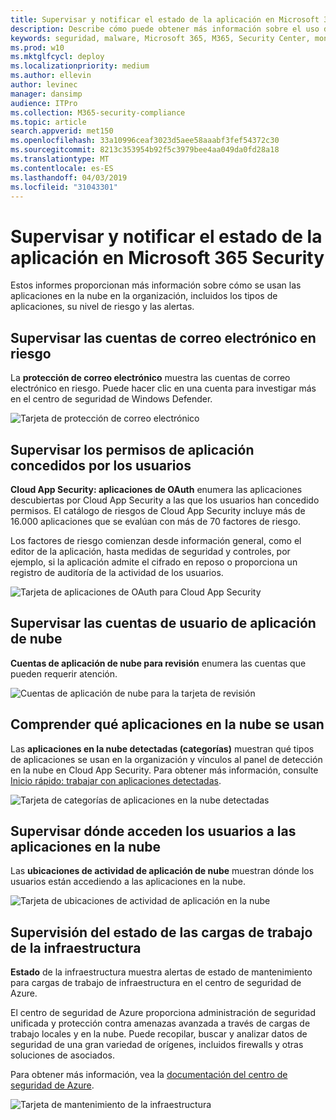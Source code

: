 ```yaml
---
title: Supervisar y notificar el estado de la aplicación en Microsoft 365 Security
description: Describe cómo puede obtener más información sobre el uso de aplicaciones en la nube en la organización.
keywords: seguridad, malware, Microsoft 365, M365, Security Center, monitor, Report, apps
ms.prod: w10
ms.mktglfcycl: deploy
ms.localizationpriority: medium
ms.author: ellevin
author: levinec
manager: dansimp
audience: ITPro
ms.collection: M365-security-compliance
ms.topic: article
search.appverid: met150
ms.openlocfilehash: 33a10996ceaf3023d5aee58aaabf3fef54372c30
ms.sourcegitcommit: 8213c353954b92f5c3979bee4aa049da0fd28a18
ms.translationtype: MT
ms.contentlocale: es-ES
ms.lasthandoff: 04/03/2019
ms.locfileid: "31043301"
---
```

# <a name="monitor-and-report-app-status-in-microsoft-365-security"></a>Supervisar y notificar el estado de la aplicación en Microsoft 365 Security


Estos informes proporcionan más información sobre cómo se usan las aplicaciones en la nube en la organización, incluidos los tipos de aplicaciones, su nivel de riesgo y las alertas.

## <a name="monitor-email-accounts-at-risk"></a>Supervisar las cuentas de correo electrónico en riesgo

La **protección de correo electrónico** muestra las cuentas de correo electrónico en riesgo. Puede hacer clic en una cuenta para investigar más en el centro de seguridad de Windows Defender.

![Tarjeta de protección de correo electrónico](./media/security-docs/email-protection.png)

## <a name="monitor-app-permissions-granted-by-users"></a>Supervisar los permisos de aplicación concedidos por los usuarios

**Cloud App Security: aplicaciones de OAuth** enumera las aplicaciones descubiertas por Cloud App Security a las que los usuarios han concedido permisos. El catálogo de riesgos de Cloud App Security incluye más de 16.000 aplicaciones que se evalúan con más de 70 factores de riesgo.

Los factores de riesgo comienzan desde información general, como el editor de la aplicación, hasta medidas de seguridad y controles, por ejemplo, si la aplicación admite el cifrado en reposo o proporciona un registro de auditoría de la actividad de los usuarios.

![Tarjeta de aplicaciones de OAuth para Cloud App Security](./media/security-docs/cloud-app-security-oauth-apps.png)

## <a name="monitor-cloud-app-user-accounts"></a>Supervisar las cuentas de usuario de aplicación de nube

**Cuentas de aplicación de nube para revisión** enumera las cuentas que pueden requerir atención.

![Cuentas de aplicación de nube para la tarjeta de revisión](./media/security-docs/cloud-app-accounts-for-review.png)

## <a name="understand-which-cloud-apps-are-used"></a>Comprender qué aplicaciones en la nube se usan

Las **aplicaciones en la nube detectadas (categorías)** muestran qué tipos de aplicaciones se usan en la organización y vínculos al panel de detección en la nube en Cloud App Security. Para obtener más información, consulte [Inicio rápido: trabajar con aplicaciones detectadas](https://docs.microsoft.com/cloud-app-security/discovered-apps).  

![Tarjeta de categorías de aplicaciones en la nube detectadas](./media/security-docs/discovered-cloud-apps-categories.png)

## <a name="monitor-where-users-access-cloud-apps"></a>Supervisar dónde acceden los usuarios a las aplicaciones en la nube

Las **ubicaciones de actividad de aplicación de nube** muestran dónde los usuarios están accediendo a las aplicaciones en la nube.

![Tarjeta de ubicaciones de actividad de aplicación en la nube](./media/security-docs/cloud-app-activity-locations.png)

## <a name="monitor-health-for-infrastructure-workloads"></a>Supervisión del estado de las cargas de trabajo de la infraestructura

**Estado** de la infraestructura muestra alertas de estado de mantenimiento para cargas de trabajo de infraestructura en el centro de seguridad de Azure.

El centro de seguridad de Azure proporciona administración de seguridad unificada y protección contra amenazas avanzada a través de cargas de trabajo locales y en la nube. Puede recopilar, buscar y analizar datos de seguridad de una gran variedad de orígenes, incluidos firewalls y otras soluciones de asociados.

Para obtener más información, vea la [documentación del centro de seguridad de Azure](https://docs.microsoft.com/azure/security-center/).

![Tarjeta de mantenimiento de la infraestructura](./media/security-docs/infrastructure-health.png)
